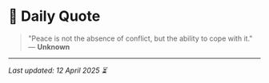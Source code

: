 # 📜 Daily Quote

> "Peace is not the absence of conflict, but the ability to cope with it."  
> — **Unknown**

---

_Last updated: 12 April 2025 ⏳_

